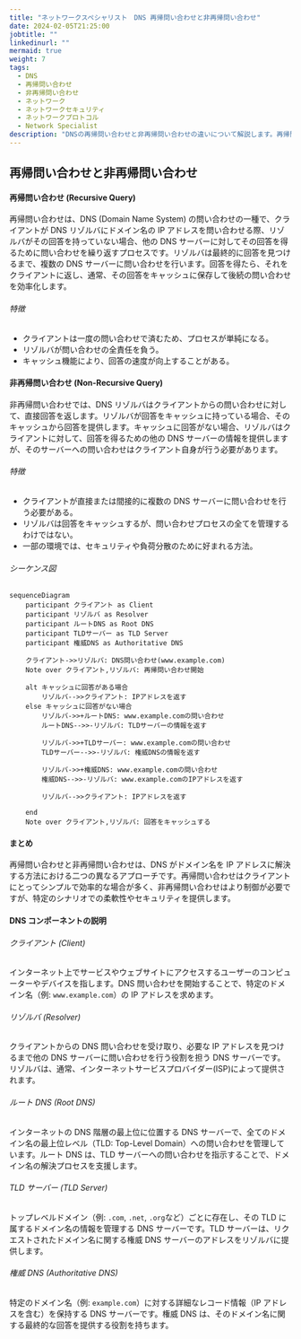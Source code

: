 ```yaml
---
title: "ネットワークスペシャリスト　DNS 再帰問い合わせと非再帰問い合わせ"
date: 2024-02-05T21:25:00
jobtitle: ""
linkedinurl: ""
mermaid: true
weight: 7
tags:
  - DNS
  - 再帰問い合わせ
  - 非再帰問い合わせ
  - ネットワーク
  - ネットワークセキュリティ
  - ネットワークプロトコル
  - Network Specialist
description: "DNSの再帰問い合わせと非再帰問い合わせの違いについて解説します。再帰問い合わせではリゾルバが他のDNSサーバーに対して回答を得るために問い合わせを繰り返し、クライアントに最終的な回答を返します。一方、非再帰問い合わせではリゾルバは直接回答を返すか、他のDNSサーバーへの問い合わせ情報を提供します。シーケンス図やDNSコンポーネント（クライアント、リゾルバ、ルートDNS、TLDサーバー、権威DNS）の説明を交え、これらのプロセスを詳しく説明します。"
---
```


## 再帰問い合わせと非再帰問い合わせ

#### 再帰問い合わせ (Recursive Query)

再帰問い合わせは、DNS (Domain Name System) の問い合わせの一種で、クライアントが DNS リゾルバにドメイン名の IP アドレスを問い合わせる際、リゾルバがその回答を持っていない場合、他の DNS サーバーに対してその回答を得るために問い合わせを繰り返すプロセスです。リゾルバは最終的に回答を見つけるまで、複数の DNS サーバーに問い合わせを行います。回答を得たら、それをクライアントに返し、通常、その回答をキャッシュに保存して後続の問い合わせを効率化します。

###### 特徴

- クライアントは一度の問い合わせで済むため、プロセスが単純になる。
- リゾルバが問い合わせの全責任を負う。
- キャッシュ機能により、回答の速度が向上することがある。

#### 非再帰問い合わせ (Non-Recursive Query)

非再帰問い合わせでは、DNS リゾルバはクライアントからの問い合わせに対して、直接回答を返します。リゾルバが回答をキャッシュに持っている場合、そのキャッシュから回答を提供します。キャッシュに回答がない場合、リゾルバはクライアントに対して、回答を得るための他の DNS サーバーの情報を提供しますが、そのサーバーへの問い合わせはクライアント自身が行う必要があります。

###### 特徴

- クライアントが直接または間接的に複数の DNS サーバーに問い合わせを行う必要がある。
- リゾルバは回答をキャッシュするが、問い合わせプロセスの全てを管理するわけではない。
- 一部の環境では、セキュリティや負荷分散のために好まれる方法。

###### シーケンス図

```mermaid
sequenceDiagram
    participant クライアント as Client
    participant リゾルバ as Resolver
    participant ルートDNS as Root DNS
    participant TLDサーバー as TLD Server
    participant 権威DNS as Authoritative DNS

    クライアント->>リゾルバ: DNS問い合わせ(www.example.com)
    Note over クライアント,リゾルバ: 再帰問い合わせ開始

    alt キャッシュに回答がある場合
        リゾルバ-->>クライアント: IPアドレスを返す
    else キャッシュに回答がない場合
        リゾルバ->>+ルートDNS: www.example.comの問い合わせ
        ルートDNS-->>-リゾルバ: TLDサーバーの情報を返す

        リゾルバ->>+TLDサーバー: www.example.comの問い合わせ
        TLDサーバー-->>-リゾルバ: 権威DNSの情報を返す

        リゾルバ->>+権威DNS: www.example.comの問い合わせ
        権威DNS-->>-リゾルバ: www.example.comのIPアドレスを返す

        リゾルバ-->>クライアント: IPアドレスを返す

    end
    Note over クライアント,リゾルバ: 回答をキャッシュする
```

#### まとめ

再帰問い合わせと非再帰問い合わせは、DNS がドメイン名を IP アドレスに解決する方法における二つの異なるアプローチです。再帰問い合わせはクライアントにとってシンプルで効率的な場合が多く、非再帰問い合わせはより制御が必要ですが、特定のシナリオでの柔軟性やセキュリティを提供します。

#### DNS コンポーネントの説明

###### クライアント (Client)

インターネット上でサービスやウェブサイトにアクセスするユーザーのコンピューターやデバイスを指します。DNS 問い合わせを開始することで、特定のドメイン名（例: `www.example.com`）の IP アドレスを求めます。

###### リゾルバ (Resolver)

クライアントからの DNS 問い合わせを受け取り、必要な IP アドレスを見つけるまで他の DNS サーバーに問い合わせを行う役割を担う DNS サーバーです。リゾルバは、通常、インターネットサービスプロバイダー(ISP)によって提供されます。

###### ルート DNS (Root DNS)

インターネットの DNS 階層の最上位に位置する DNS サーバーで、全てのドメイン名の最上位レベル（TLD: Top-Level Domain）への問い合わせを管理しています。ルート DNS は、TLD サーバーへの問い合わせを指示することで、ドメイン名の解決プロセスを支援します。

###### TLD サーバー (TLD Server)

トップレベルドメイン（例: `.com`, `.net`, `.org`など）ごとに存在し、その TLD に属するドメイン名の情報を管理する DNS サーバーです。TLD サーバーは、リクエストされたドメイン名に関する権威 DNS サーバーのアドレスをリゾルバに提供します。

###### 権威 DNS (Authoritative DNS)

特定のドメイン名（例: `example.com`）に対する詳細なレコード情報（IP アドレスを含む）を保持する DNS サーバーです。権威 DNS は、そのドメイン名に関する最終的な回答を提供する役割を持ちます。
